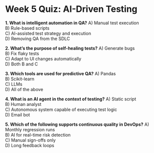 # Week 5 Quiz: AI-Driven Testing

**1. What is intelligent automation in QA?**
A) Manual test execution  
B) Rule-based scripts  
C) AI-assisted test strategy and execution  
D) Removing QA from the SDLC  

**2. What’s the purpose of self-healing tests?**
A) Generate bugs  
B) Fix flaky tests  
C) Adapt to UI changes automatically  
D) Both B and C  

**3. Which tools are used for predictive QA?**
A) Pandas  
B) Scikit-learn  
C) LLMs  
D) All of the above  

**4. What is an AI agent in the context of testing?**
A) Static script  
B) Human analyst  
C) Autonomous system capable of executing test logic  
D) Email bot  

**5. Which of the following supports continuous quality in DevOps?**
A) Monthly regression runs  
B) AI for real-time risk detection  
C) Manual sign-offs only  
D) Long feedback loops  
